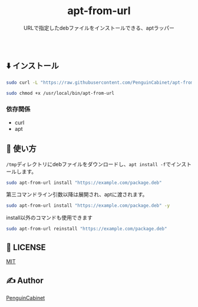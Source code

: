 <div align="center">

# apt-from-url

URLで指定したdebファイルをインストールできる、aptラッパー

<br>
<br>
</div>

## ⬇️ インストール
```bash
sudo curl -L "https://raw.githubusercontent.com/PenguinCabinet/apt-from-url/main/apt-from-url" | sudo tee /usr/local/bin/apt-from-url 
```
```bash
sudo chmod +x /usr/local/bin/apt-from-url
```

### 依存関係
* curl
* apt

## 🔨 使い方
`/tmp`ディレクトリにdebファイルをダウンロードし、`apt install -f`でインストールします。
```bash
sudo apt-from-url install "https://example.com/package.deb"
```

第三コマンドライン引数以降は展開され、aptに渡されます。
```bash
sudo apt-from-url install "https://example.com/package.deb" -y
```

install以外のコマンドも使用できます
```bash
sudo apt-from-url reinstall "https://example.com/package.deb"
```

## 🎫 LICENSE

[MIT](./LICENSE)

## ✍ Author

[PenguinCabinet](https://github.com/PenguinCabinet)
